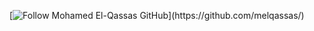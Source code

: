 [![Follow Mohamed El-Qassas GitHub]([https://avatars.githubusercontent.com/u/49816567?s=96&v=4](https://yoon202.github.io/Department.github.io/))](https://github.com/melqassas/)
